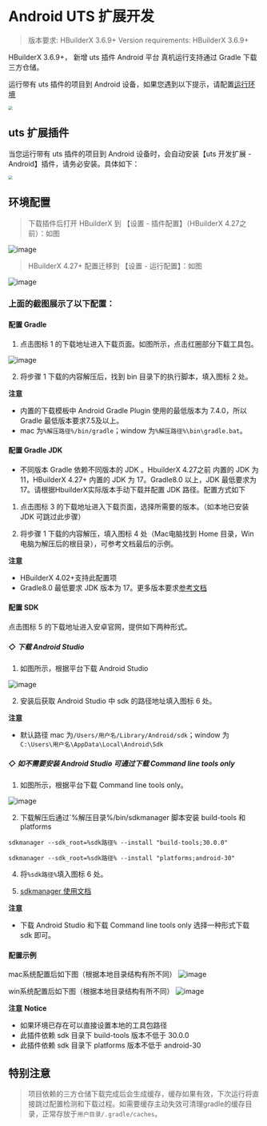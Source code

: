 # Android UTS 扩展开发

> 版本要求: HBuilderX 3.6.9+
> Version requirements: HBuilderX 3.6.9+

HBuilderX 3.6.9+， 新增 uts 插件 Android 平台 真机运行支持通过 Gradle 下载三方仓储。

运行带有 uts 插件的项目到 Android 设备，如果您遇到以下提示，请配置[运行环境](#环境配置)

<img src="https://web-ext-storage.dcloud.net.cn/hx/84E1472F-A959-4440-9C47-B8D8A4D0C9BB.png" style="zoom: 50%;" />

## uts 扩展插件

当您运行带有 uts 插件的项目到 Android 设备时，会自动安装【uts 开发扩展 - Android】插件，请务必安装。具体如下：

<img src="https://qiniu-web-assets.dcloud.net.cn/unidoc/zh/20221111171012.jpg" style="zoom: 50%" />

## 环境配置

> 下载插件后打开 HBuilderX 到 【设置 - 插件配置】（HBuilderX 4.27之前）：如图

![image](https://web-ext-storage.dcloud.net.cn/hx/uts-android-2.png)

> HBuilderX 4.27+ 配置迁移到 【设置 - 运行配置】：如图

![image](https://web-ext-storage.dcloud.net.cn/hx/uts-android-4.png)

### 上面的截图展示了以下配置：

#### 配置 Gradle

1. 点击图标 1 的下载地址进入下载页面。如图所示，点击红圈部分下载工具包。

![image](https://qiniu-web-assets.dcloud.net.cn/unidoc/zh/gradle.png)

2. 将步骤 1 下载的内容解压后，找到 bin 目录下的执行脚本，填入图标 2 处。

**注意** 

- 内置的下载模板中 Android Gradle Plugin 使用的最低版本为 7.4.0，所以Gradle 最低版本要求7.5及以上。
- mac 为`%解压路径%/bin/gradle`；window 为`%解压路径%\bin\gradle.bat`。

#### 配置 Gradle JDK

- 不同版本 Gradle 依赖不同版本的 JDK 。HbuilderX 4.27之前 内置的 JDK 为 11，HBuilderX 4.27+ 内置的 JDK 为 17。Gradle8.0 以上，JDK 最低要求为17。请根据HbuilderX实际版本手动下载并配置 JDK 路径。配置方式如下

1. 点击图标 3 的下载地址进入下载页面，选择所需要的版本。（如本地已安装 JDK 可跳过此步骤）

2. 将步骤 1 下载的内容解压，填入图标 4 处（Mac电脑找到 Home 目录，Win电脑为解压后的根目录），可参考文档最后的示例。

**注意**

- HBuilderX 4.02+支持此配置项
- Gradle8.0 最低要求 JDK 版本为 17。更多版本要求[参考文档](https://developer.android.google.cn/build/releases/past-releases?hl=zh-cn)

#### 配置 SDK

点击图标 5 的下载地址进入安卓官网，提供如下两种形式。

##### ◇ 下载 Android Studio

1. 如图所示，根据平台下载 Android Studio

![image](https://qiniu-web-assets.dcloud.net.cn/unidoc/zh/sdk-2.png)

2. 安装后获取 Android Studio 中 sdk 的路径地址填入图标 6 处。

**注意**

- 默认路径 mac 为`/Users/用户名/Library/Android/sdk`；window 为`C:\Users\用户名\AppData\Local\Android\Sdk`

##### ◇ 如不需要安装 Android Studio 可通过下载 Command line tools only

1. 如图所示，根据平台下载 Command line tools only。

![image](https://qiniu-web-assets.dcloud.net.cn/unidoc/zh/sdk.png)

2. 下载解压后通过`%解压目录%/bin/sdkmanager 脚本安装 build-tools 和 platforms

```
sdkmanager --sdk_root=%sdk路径% --install "build-tools;30.0.0"

sdkmanager --sdk_root=%sdk路径% --install "platforms;android-30"
```

4. 将`%sdk路径%`填入图标 6 处。

5. [sdkmanager 使用文档](https://developer.android.google.cn/studio/command-line/sdkmanager)

**注意**

- 下载 Android Studio 和下载 Command line tools only 选择一种形式下载 sdk 即可。

#### 配置示例

mac系统配置后如下图（根据本地目录结构有所不同）
![image](https://web-ext-storage.dcloud.net.cn/hx/uts-android-1.png)

win系统配置后如下图（根据本地目录结构有所不同）
![image](https://web-ext-storage.dcloud.net.cn/hx/uts-android-3.png)


**注意**
**Notice**

- 如果环境已存在可以直接设置本地的工具包路径
- 此插件依赖 sdk 目录下 build-tools 版本不低于 30.0.0
- 此插件依赖 sdk 目录下 platforms 版本不低于 android-30

## 特别注意

> 项目依赖的三方仓储下载完成后会生成缓存，缓存如果有效，下次运行将直接跳过配置检测和下载过程。如需要缓存主动失效可清理gradle的缓存目录，正常存放于`用户目录/.gradle/caches`。

